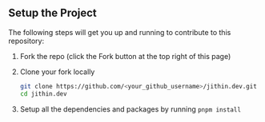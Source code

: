 ## Setup the Project

The following steps will get you up and running to contribute to this repository:

1. Fork the repo (click the Fork button at the top right of this page)
2. Clone your fork locally

   ```bash
   git clone https://github.com/<your_github_username>/jithin.dev.git
   cd jithin.dev
   ```

3. Setup all the dependencies and packages by running `pnpm install`
